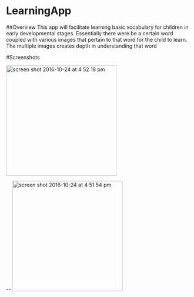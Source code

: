 # LearningApp

##Overview
This app will facilitate learning basic vocabulary for children in early developmental stages. 
Essentially there were be a certain word coupled with various images that pertain to that word for the child to learn. The multiple images creates depth in understanding that word

#Screenshots

<img width="300" alt="screen shot 2016-10-24 at 4 52 18 pm" src="https://cloud.githubusercontent.com/assets/21146852/19668313/b4b9f05e-9a0b-11e6-8be9-4f25a57f9cf0.png">

--
<img width="300" alt="screen shot 2016-10-24 at 4 51 54 pm" src="https://cloud.githubusercontent.com/assets/21146852/19668314/b8975202-9a0b-11e6-8e4f-22508890d75c.png">



